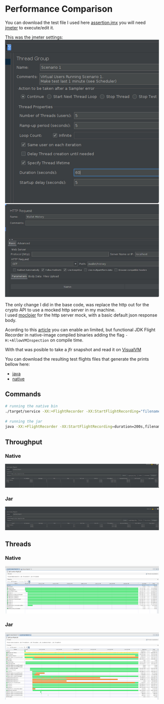# Performance Comparison
You can download the test file I used here [assertion.jmx](docs/assertion.jmx) you will need [jmeter](https://jmeter.apache.org/) to execute/edit it.

This was the jmeter settings:  
![settings-1](docs/assertion-settings-1.jpg)
![settings-2](docs/assertion-settings-2.jpg)

The only change I did in the base code, was replace the http out for the crypto API to use a mocked http server in my machine.  
I used [moclojer](https://github.com/moclojer/moclojer) for the http server mock, with a basic default json response body.

Acording to this [article](https://www.graalvm.org/22.0/reference-manual/native-image/JFR/) you can enable an limited, but functional 
JDK Flight Recorder in native-image compiled binaries adding the flag `-H:+AllowVMInspection` on compile time. 

With that was posible to take a jfr snapshot and read it on [VisualVM](https://visualvm.github.io/)

You can download the resulting test flights files that generate the prints bellow here:
 - [java](docs/jar-flight.jfr)
 - [native](docs/native-flight.jfr)

## Commands
```bash
# running the native bin
./target/service -XX:+FlightRecorder -XX:StartFlightRecording="filename=native-flight.jfr,dumponexit=true,duration=120s"

# running the jar
java -XX:+FlightRecorder -XX:StartFlightRecording=duration=200s,filename=jar-flight.jfr -jar target/service.jar
```

## Throughput
### Native
![native-throughput](docs/jmeter-native.jpg)
### Jar
![java-throughput](docs/jmeter-java.jpg)

## Threads
### Native
![threads-native](docs/threads-native.jpg)
### Jar
![threads-java](docs/threads-java.jpg)

